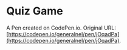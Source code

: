# Quiz Game

A Pen created on CodePen.io. Original URL: [https://codepen.io/generalnel/pen/jOqadPa](https://codepen.io/generalnel/pen/jOqadPa).


